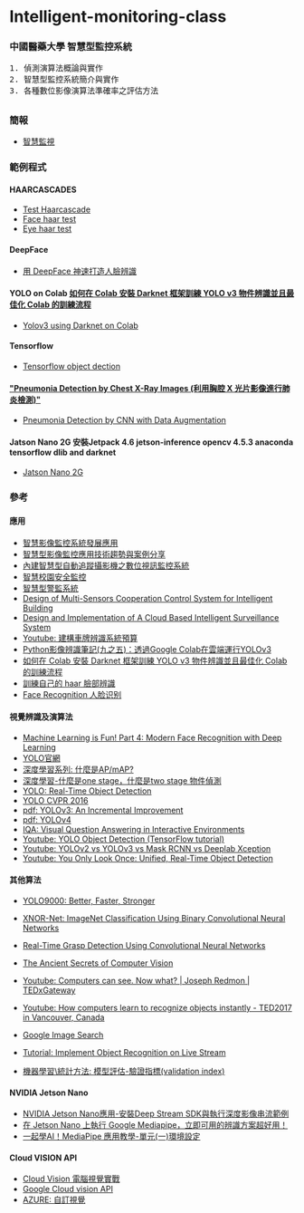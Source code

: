 # Intelligent-monitoring-class
### 中國醫藥大學 智慧型監控系統
<pre>
1. 偵測演算法概論與實作
2. 智慧型監控系統簡介與實作
3. 各種數位影像演算法準確率之評估方法
</pre>
##
### 簡報
* [智慧監視](https://github.com/jumbokh/Intelligent-monitoring-class/blob/main/doc/%E6%99%BA%E6%85%A7%E7%9B%A3%E8%A6%96%E8%AA%B2%E7%A8%8B.pptx)
### 範例程式
#### HAARCASCADES
* [Test Haarcascade](https://github.com/jumbokh/Intelligent-monitoring-class/blob/main/haarcascades/Test_haars1.ipynb)
* [Face haar test](https://github.com/jumbokh/Intelligent-monitoring-class/blob/main/notebooks/Face_haar.ipynb)
* [Eye haar test](https://github.com/jumbokh/Intelligent-monitoring-class/blob/main/notebooks/eye_haar.ipynb)
#### DeepFace
* [用 DeepFace 神速打造人臉辨識](https://github.com/jumbokh/Intelligent-monitoring-class/blob/main/notebooks/colab08%20%E7%94%A8%20DeepFace%20%E7%A5%9E%E9%80%9F%E6%89%93%E9%80%A0%E4%BA%BA%E8%87%89%E8%BE%A8%E8%AD%98.ipynb)
#### YOLO on Colab [如何在 Colab 安裝 Darknet 框架訓練 YOLO v3 物件辨識並且最佳化 Colab 的訓練流程](https://hi-upchen.medium.com/%E5%A6%82%E4%BD%95%E5%9C%A8-colab-%E5%AE%89%E8%A3%9D-darknet-%E6%A1%86%E6%9E%B6%E8%A8%93%E7%B7%B4-yolo-v3-%E7%89%A9%E4%BB%B6%E8%BE%A8%E8%AD%98%E4%B8%A6%E4%B8%94%E6%9C%80%E4%BD%B3%E5%8C%96-colab-%E7%9A%84%E8%A8%93%E7%B7%B4%E6%B5%81%E7%A8%8B-e5ded7bbab00)
* [Yolov3 using Darknet on Colab](https://github.com/jumbokh/Intelligent-monitoring-class/blob/main/notebooks/Yolov3_using_Darknet_on_Colab.ipynb)
#### Tensorflow
* [Tensorflow object dection](https://github.com/jumbokh/Intelligent-monitoring-class/blob/main/notebooks/tensorflow_object_detection_training_colab.ipynb)
#### ["Pneumonia Detection by Chest X-Ray Images (利用胸腔 X 光片影像進行肺炎檢測)"](https://www.kaggle.com/c/pneumonia-detection)
* [Pneumonia Detection by CNN with Data Augmentation](https://www.kaggle.com/calexhu/pneumonia-detection-by-cnn-with-data-augmentation)
#### Jatson Nano 2G 安裝Jetpack 4.6 jetson-inference opencv 4.5.3 anaconda tensorflow dlib and darknet
* [Jatson Nano 2G](https://hackmd.io/@mikechantw/BJAcnKzJY?fbclid=IwAR0Rpqdkg7Ok_YPd_JsZhBma8IYbZ5XeWG56WiTnuGKv0ddiDeRFdzr8OOA)
### 參考
#### 應用
* [智慧影像監控系統發展應用](https://www.digitimes.com.tw/iot/article.asp?cat=130&id=0000145711_bnl69iz32f8hxe05f5ty5)
* [智慧型影像監控應用技術趨勢與案例分享](https://www.digitimes.com.tw/iot/article.asp?cat=158&cat1=20&cat2=55&id=0000435873_k7w9wr7h6o6yfm4bvybhs)
* [內建智慧型自動追蹤攝影機之數位視訊監控系統](https://core.ac.uk/display/199729917)
* [智慧校園安全監控](https://installerfamily.com/solutions_school/?gclid=CjwKCAjwgb6IBhAREiwAgMYKRoPNk6K_jqj_AZmu0OmzPV1iU8xu5SU-I5v_W9iUcw84YLajDRU7MxoCHSoQAvD_BwE)
* [智慧型警監系統](https://www.ncsist.org.tw/csistdup/products/product.aspx?product_Id=70&catalog=12)
* [Design of Multi-Sensors Cooperation Control System for Intelligent Building](https://www.scirp.org/pdf/EPE_2017041014363794.pdf)
* [Design and Implementation of A Cloud Based Intelligent Surveillance System](https://core.ac.uk/download/pdf/84071215.pdf)
* [Youtube: 建構車牌辨識系統預算](https://www.youtube.com/watch?v=G_HLOPw5Bhg)
* [Python影像辨識筆記(九之五)：透過Google Colab在雲端運行YOLOv3](https://yanwei-liu.medium.com/python%E5%BD%B1%E5%83%8F%E8%BE%A8%E8%AD%98%E7%AD%86%E8%A8%98-%E4%B9%9D%E4%B9%8B%E4%BA%94-%E9%80%8F%E9%81%8Egoogle-colab%E5%9C%A8%E9%9B%B2%E7%AB%AF%E9%81%8B%E8%A1%8Cyolov3-296275c343ed)
* [如何在 Colab 安裝 Darknet 框架訓練 YOLO v3 物件辨識並且最佳化 Colab 的訓練流程](https://hi-upchen.medium.com/%E5%A6%82%E4%BD%95%E5%9C%A8-colab-%E5%AE%89%E8%A3%9D-darknet-%E6%A1%86%E6%9E%B6%E8%A8%93%E7%B7%B4-yolo-v3-%E7%89%A9%E4%BB%B6%E8%BE%A8%E8%AD%98%E4%B8%A6%E4%B8%94%E6%9C%80%E4%BD%B3%E5%8C%96-colab-%E7%9A%84%E8%A8%93%E7%B7%B4%E6%B5%81%E7%A8%8B-e5ded7bbab00)
* [訓練自己的 haar 臉部辨識](https://github.com/jumbokh/cv_face/tree/master/opencv/day3)
* [Face Recognition 人脸识别](https://github.com/ageitgey/face_recognition/blob/master/README_Simplified_Chinese.md)
#### 視覺辨識及演算法
* [Machine Learning is Fun! Part 4: Modern Face Recognition with Deep Learning](https://medium.com/@ageitgey/machine-learning-is-fun-part-4-modern-face-recognition-with-deep-learning-c3cffc121d78)
* [YOLO官網](https://pjreddie.com/darknet/yolo/)
* [深度學習系列: 什麼是AP/mAP?](https://chih-sheng-huang821.medium.com/%E6%B7%B1%E5%BA%A6%E5%AD%B8%E7%BF%92%E7%B3%BB%E5%88%97-%E4%BB%80%E9%BA%BC%E6%98%AFap-map-aaf089920848)
* [深度學習-什麼是one stage，什麼是two stage 物件偵測](https://chih-sheng-huang821.medium.com/%E6%B7%B1%E5%BA%A6%E5%AD%B8%E7%BF%92-%E4%BB%80%E9%BA%BC%E6%98%AFone-stage-%E4%BB%80%E9%BA%BC%E6%98%AFtwo-stage-%E7%89%A9%E4%BB%B6%E5%81%B5%E6%B8%AC-fc3ce505390f)
* [YOLO: Real-Time Object Detection](https://pjreddie.com/darknet/yolo/)
* [YOLO CVPR 2016](https://docs.google.com/presentation/d/1kAa7NOamBt4calBU9iHgT8a86RRHz9Yz2oh4-GTdX6M/edit#slide=id.g15092aa245_0_272)
* [pdf: YOLOv3: An Incremental Improvement](https://pjreddie.com/media/files/papers/YOLOv3.pdf)
* [pdf: YOLOv4](https://github.com/jumbokh/Intelligent-monitoring-class/blob/main/doc/YOLOv4.pdf)
* [IQA: Visual Question Answering in Interactive Environments](https://pjreddie.com/media/files/papers/IQA.pdf)
* [Youtube: YOLO Object Detection (TensorFlow tutorial)](https://www.youtube.com/watch?v=4eIBisqx9_g&t=573s)
* [Youtube: YOLOv2 vs YOLOv3 vs Mask RCNN vs Deeplab Xception](https://www.youtube.com/watch?v=s8Ui_kV9dhw&t=80s)
* [Youtube: You Only Look Once: Unified, Real-Time Object Detection](https://www.youtube.com/watch?v=NM6lrxy0bxs&t=3s)
#### 其他算法
* [YOLO9000: Better, Faster, Stronger](https://pjreddie.com/media/files/papers/YOLO9000.pdf)
* [XNOR-Net: ImageNet Classification Using Binary Convolutional Neural Networks](https://pjreddie.com/media/files/papers/xnor.pdf)
* [Real-Time Grasp Detection Using Convolutional Neural Networks](https://pjreddie.com/media/files/papers/grasp_detection_1.pdf)
* [The Ancient Secrets of Computer Vision](https://pjreddie.com/courses/computer-vision/)
* [Youtube: Computers can see. Now what? | Joseph Redmon | TEDxGateway](https://www.youtube.com/watch?v=XS2UWYuh5u0)
* [Youtube: How computers learn to recognize objects instantly - TED2017 in Vancouver, Canada](https://www.youtube.com/watch?v=XS2UWYuh5u0)
* [Google Image Search](https://pypi.org/project/Google-Images-Search/)
* [Tutorial: Implement Object Recognition on Live Stream](https://medium.com/iotforall/tutorial-implement-object-recognition-on-live-stream-cc384f8556cc)

* [機器學習\統計方法: 模型評估-驗證指標(validation index)](https://chih-sheng-huang821.medium.com/%E6%A9%9F%E5%99%A8%E5%AD%B8%E7%BF%92-%E7%B5%B1%E8%A8%88%E6%96%B9%E6%B3%95-%E6%A8%A1%E5%9E%8B%E8%A9%95%E4%BC%B0-%E9%A9%97%E8%AD%89%E6%8C%87%E6%A8%99-b03825ff0814)
#### NVIDIA Jetson Nano
* [NVIDIA Jetson Nano應用-安裝Deep Stream SDK與執行深度影像串流範例](https://www.rs-online.com/designspark/nvidia-jetson-nano-deep-stream-sdk-cn?fbclid=IwAR0ZisOfQjNzsM0O-Y09tof-FgtKGf8fnJLG0Nigs6EDH7Zkpkd1r5Vdx4c)
* [在 Jetson Nano 上執行 Google Mediapipe，立即可用的辨識方案超好用！](https://blog.cavedu.com/2021/07/27/jetson-nano-google-mediapipe/?fbclid=IwAR3RCV9_xN_sPcsm_8NQfP4Lby5LocChK7l3h6b26HX46E-m7yu2SXKJZoI)
* [一起學AI！MediaPipe 應用教學-單元(一)環境設定](http://www.circuspi.com/index.php/2021/06/23/ai-mediapipe-unit1/)
#### Cloud VISION API
* [Cloud Vision 電腦視覺實戰](https://github.com/jumbokh/gcp_class/tree/master/VISION)
* [Google Cloud vision API](https://cloud.google.com/vision/?_ga=2.52389289.-1826984446.1626938380&_gac=1.159183048.1629446431.Cj0KCQjwpf2IBhDkARIsAGVo0D3CovHQixQCkT3pvLt3c0CtPH2p701X9zEjTYSPmDtjY_GTiLto8R8aApIJEALw_wcB)
* [AZURE: 自訂視覺](https://azure.microsoft.com/zh-tw/services/cognitive-services/custom-vision-service/#overview)
